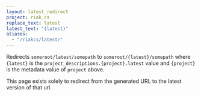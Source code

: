 ```yaml
---
layout: latest_redirect
project: riak_cs
replace_text: latest
latest_text: "{latest}"
aliases:
  - "/riakcs/latest/"
---
```


Redirects `someroot/latest/somepath` to `someroot/{latest}/somepath` 
where `{latest}` is the `project_descriptions.{project}.latest` value
and `{project}` is the metadata value of `project` above.

This page exists solely to redirect from the generated URL to the latest version of
that url.



